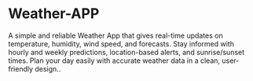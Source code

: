# Weather-APP
A simple and reliable Weather App that gives real-time updates on temperature, humidity, wind speed, and forecasts. Stay informed with hourly and weekly predictions, location-based alerts, and sunrise/sunset times. Plan your day easily with accurate weather data in a clean, user-friendly design..
